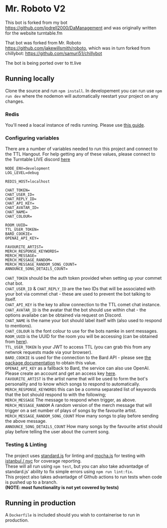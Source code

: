 # Mr. Roboto V2
This bot is forked from my bot https://github.com/jodrell2000/DaManagement and was originally written for the 
website turntable.fm

That bot was forked from Mr. Roboto https://github.com/jakewillsmith/roboto, which was in turn forked from chillybot: 
https://github.com/samuri51/chillybot

The bot is being ported over to tt.live

## Running locally
Clone the source and run `npm install`. In developement you can run use `npm run dev` where the nodemon will automatically reestart your project on any changes.

### Redis
You'll need a loacal instance of redis running. Please use [this guide](https://redis.io/docs/getting-started/).

### Configuring variables
There are a number of variables needed to run this project and connect to the TTL Hangout. For help getting any of 
these values, please connect to the Turntable LIVE discord [here](https://discord.com/channels/812448637425680394/1006608336092938381/1007358948267008052)
```
NODE_ENV=development
LOG_LEVEL=debug

REDIS_HOST=localhost

CHAT_TOKEN=
CHAT_USER_ID=
CHAT_REPLY_ID=
CHAT_API_KEY=
CHAT_AVATAR_ID=
CHAT_NAME=
CHAT_COLOUR=

ROOM_UUID=
TTL_USER_TOKEN=
BARD_COOKIE=
OPENAI_API_KEY=

FAVOURITE_ARTIST=
MERCH_RESPONSE_KEYWORDS=
MERCH_MESSAGE=
MERCH_MESSAGE_RANDOM=
MERCH_MESSAGE_RANDOM_SONG_COUNT=
ANNOUNCE_SONG_DETAILS_COUNT=
```

`CHAT_TOKEN` should be the auth token provided when setting up your commet chat bot.  
`CHAT_USER_ID` & `CHAT_REPLY_ID` are the two IDs that will be associated with your bot via commet chat - these are used to prevent the bot talking to itself.  
`CHAT_API_KEY` is the key to allow connection to the TTL comet chat instance.  
`CHAT_AVATAR_ID` is the avatar that the bot should use within chat - the options availabe can be obtained via request on Discord.  
`CHAT_NAME` is the name your bot should label itself with (also used to respond to mentions).  
`CHAT_COLOUR` is the font colour to use for the bots namke in sent messages.  
`ROOM_UUID` is the UUID for the room you will be accessing (can be obtained from [here](https://rooms.prod.tt.fm/api/#/Rooms%20data/getRoom)).  
`TTL_USER_TOKEN` Is your JWT to access TTL (you can grab this from any netwrok requests made via your browser).  
`BARD_COOKIE` is used for the connection to the Bard API - please see [the package documentation](https://www.npmjs.com/package/bard-ai) to obtain this value.  
`OPENAI_API_KEY` as a fallback to Bard, the service can also use OpenAI. Please create an account and get an access key [here](https://openai.com/).  
`FAVOURITE_ARTIST` is the artist name that will be used to form the bot's personality and to know which songs to respond to automatically.  
`MERCH_RESPONSE_KEYWORDS` this can be a comma separated list of keywords that the bot should respond to with the following;  
`MERCH_MESSAGE` The message to respond when trigger, as above.  
`MERCH_MESSAGE_RANDOM` A random version of the merch message that will trigger on a set number of plays of songs by the favourite artist.  
`MERCH_MESSAGE_RANDOM_SONG_COUNT` How many songs to play before sending the above message.  
`ANNOUNCE_SONG_DETAILS_COUNT` How many songs by the favourite artist should play before telling the user about the current song.

### Testing & Linting
The project uses [standard.js](https://standardjs.com/) for linting and [mocha.js](https://mochajs.org/) for testing with [istanbul / nyc](https://istanbul.js.org/) for coverage reporting.  
These will all run using `npm test`, but you can also take advantadge of standard.js' ability to fix simple errors using `npm run lint:fix`.  
This project also takes advantadge of Github actions to run tests when code is pushed up to a branch.  
**(NOTE: most functionality is not yet covered by tests)**

## Running in production
A `Dockerfile` is included should you wish to containerise to run in production.